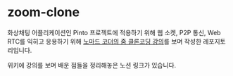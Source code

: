 # zoom-clone

화상채팅 어플리케이션인 Pinto 프로젝트에 적용하기 위해 웹 소켓, P2P 통신, Web RTC를 익히고 응용하기 위해
[노마드 코더의 줌 클론코딩 강의](https://nomadcoders.co/noom)를 보며 작성한 레포지토리입니다.


위키에 강의를 보며 배운 점들을 정리해놓은 노션 링크가 있습니다.


